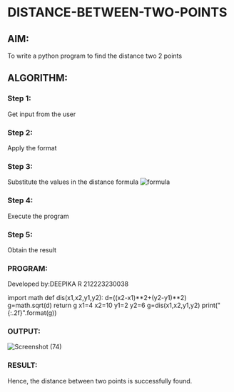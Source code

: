 # DISTANCE-BETWEEN-TWO-POINTS

## AIM:
To write a python program to find the distance two 2 points
## ALGORITHM:
### Step 1: 
Get input from the user
### Step 2: 
Apply the format
### Step 3: 
Substitute the values in the distance formula  ![formula](/formula.JPG)
### Step 4: 
Execute the program 
### Step 5: 
Obtain the result
### PROGRAM:
  Developed by:DEEPIKA R
  212223230038

import math
def dis(x1,x2,y1,y2):
    d=((x2-x1)**2+(y2-y1)**2) 
    g=math.sqrt(d)
    return g
x1=4
x2=10
y1=2
y2=6
g=dis(x1,x2,y1,y2)
print("{:.2f}".format(g))


### OUTPUT:
![Screenshot (74)](https://github.com/user-attachments/assets/5e71a25e-728c-4c70-af8b-460d076fa443)


### RESULT:
Hence, the distance between two points is successfully found.
